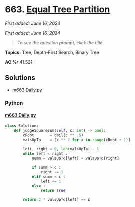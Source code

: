 # 663. [Equal Tree Partition](<https://leetcode.com/problems/equal-tree-partition>)

*First added: June 16, 2024*

*First added: June 16, 2024*


> *To see the question prompt, click the title.*

**Topics:** Tree, Depth-First Search, Binary Tree

**AC %:** 41.531


## Solutions

- [m663 Daily.py](<../my-submissions/m663 Daily.py>)
### Python
#### [m663 Daily.py](<../my-submissions/m663 Daily.py>)
```Python
class Solution:
    def judgeSquareSum(self, c: int) -> bool:
        cRoot       = ceil(c ** .5)
        valsUpTo    = [x ** 2 for x in range(cRoot + 1)]
        
        left, right = 0, len(valsUpTo) - 1
        while left < right :
            summ = valsUpTo[left] + valsUpTo[right]

            if summ > c :
                right -= 1
            elif summ < c :
                left += 1
            else :
                return True

        return 2 * valsUpTo[left] == c
```

